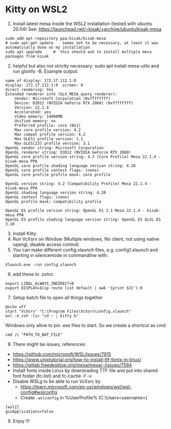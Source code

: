 # Kitty on WSL2

1. Install latest mesa inside the WSL2 installation (tested with ubuntu 20.04) See: https://launchpad.net/~kisak/+archive/ubuntu/kisak-mesa

```
sudo add-apt-repository ppa:kisak/kisak-mesa
# sudo apt-get update    seems not to be necessary, at least it was automatically done on my installation
sudo apt upgrade     #  this should ask to install multiple mesa packages from kisak
```

2. helpful but also not strictly necessary: sudo apt install mesa-utils and run glxinfo -B.
Example output:
```
name of display: 172.17.112.1:0
display: 172.17.112.1:0  screen: 0
direct rendering: Yes
Extended renderer info (GLX_MESA_query_renderer):
    Vendor: Microsoft Corporation (0xffffffff)
    Device: D3D12 (NVIDIA GeForce RTX 2060) (0xffffffff)
    Version: 22.1.4
    Accelerated: yes
    Video memory: 14090MB
    Unified memory: no
    Preferred profile: core (0x1)
    Max core profile version: 4.2
    Max compat profile version: 4.2
    Max GLES1 profile version: 1.1
    Max GLES[23] profile version: 3.1
OpenGL vendor string: Microsoft Corporation
OpenGL renderer string: D3D12 (NVIDIA GeForce RTX 2060)
OpenGL core profile version string: 4.2 (Core Profile) Mesa 22.1.4 - kisak-mesa PPA
OpenGL core profile shading language version string: 4.20
OpenGL core profile context flags: (none)
OpenGL core profile profile mask: core profile

OpenGL version string: 4.2 (Compatibility Profile) Mesa 22.1.4 - kisak-mesa PPA
OpenGL shading language version string: 4.20
OpenGL context flags: (none)
OpenGL profile mask: compatibility profile

OpenGL ES profile version string: OpenGL ES 3.1 Mesa 22.1.4 - kisak-mesa PPA
OpenGL ES profile shading language version string: OpenGL ES GLSL ES 3.10
```
3. Install Kitty
4. Run VcXsrv on Window (Multiple windows, No client, not using native opengl, disable access control)
5. You can make different config.xlaunch files, e.g. config1.xlaunch and starting in silencemode in commandline with:
```
Xlaunch.exe -run config.xlaunch
```
6. add these to .zshrc
```
export LIBGL_ALWAYS_INDIRECT=0
export DISPLAY=$(ip route list default | awk '{print $3}'):0
```
7. Setup batch file to open all things together
```
@echo off
start "VcXsrv" "C:\Program Files\VcXsrv\config.xlaunch"
wsl -e zsh -lic "cd ~ ; kitty &"
```
Windows only allow to pin .exe files to start. So we create a shortcut as cmd
```
cmd /c "PATH_TO_BAT_FILE"
```
8. There might be issues, references:
- https://github.com/microsoft/WSL/issues/7915
- https://www.unixtutorial.org/how-to-install-ttf-fonts-in-linux/
- https://gitlab.freedesktop.org/mesa/mesa/-/issues/7584
- Install fonts inside Linux by downloading TTF file and put into shared font folder (fc-list) and fc-cache -f -v
- Disable WSLg to be able to run VcXsrc by
    - https://learn.microsoft.com/en-us/windows/wsl/wsl-config#wslconfig
    - Create `.wslconfig` in %UserProfile% (C:\Users\<username>)
```
[wsl2]
guiApplications=false
```
9. Enjoy !!!


